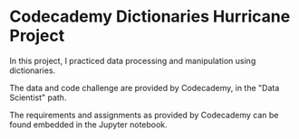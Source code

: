 # Codecademy Dictionaries Hurricane Project

In this project, I practiced data processing and manipulation using dictionaries. 

The data and code challenge are provided by Codecademy, in the "Data Scientist" path. 

The requirements and assignments as provided by Codecademy can be found embedded in the Jupyter notebook.
